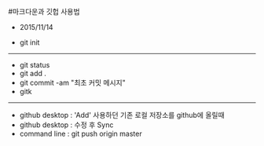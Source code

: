 #마크다운과 깃헙 사용법
* 2015/11/14

* git init

----------

* git status
* git add .
* git commit -am "최초 커밋 메시지"
* gitk

----------

* github desktop : 'Add' 사용하던 기존 로컬 저장소를 github에 올릴때 
* github desktop : 수정 후 Sync 
* command line : git push origin master 


	
